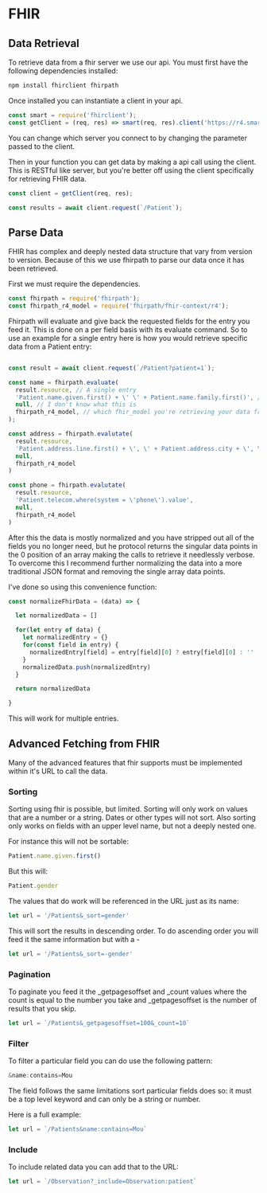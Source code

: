 # FHIR

## Data Retrieval

To retrieve data from a fhir server we use our api.  You must first have the following dependencies installed:

```bash
npm install fhirclient fhirpath
```

Once installed you can instantiate a client in your api.

```javascript
const smart = require('fhirclient');
const getClient = (req, res) => smart(req, res).client('https://r4.smarthealthit.org');
```

You can change which server you connect to by changing the parameter passed to the client.  


Then in your function you can get data by making a api call using the client.  This is RESTful like server, but you're better off using the client specifically for retrieving FHIR data.

```javascript
const client = getClient(req, res);

const results = await client.request(`/Patient`);
```


## Parse Data

FHIR has complex and deeply nested data structure that vary from version to version.  Because of this we use fhirpath to parse our data once it has been retrieved.

First we must require the dependencies.

```javascript
const fhirpath = require('fhirpath');
const fhirpath_r4_model = require('fhirpath/fhir-context/r4');

```

Fhirpath will evaluate and give back the requested fields for the entry you feed it.  This is done on a per field basis with its evaluate command.  So to use an example for a single entry here is how you would retrieve specific data from a Patient entry:


```javascript

const result = await client.request(`/Patient?patient=1`);

const name = fhirpath.evaluate(
  result.resource, // A single entry
  'Patient.name.given.first() + \' \' + Patient.name.family.first()', // Field
  null, // I don't know what this is
  fhirpath_r4_model, // which fhir_model you're retrieving your data from
);

const address = fhirpath.evalutate(
  result.resource,
  'Patient.address.line.first() + \', \' + Patient.address.city + \', \' + Patient.address.state + \' \' + Patient.address.postalCode',
  null,
  fhirpath_r4_model
)

const phone = fhirpath.evalutate(
  result.resource,
  'Patient.telecom.where(system = \'phone\').value',
  null,
  fhirpath_r4_model
)
```

After this the data is mostly normalized and you have stripped out all of the fields you no longer need, but he protocol returns the singular data points in the 0 position of an array making the calls to retrieve it needlessly verbose.  To overcome this I recommend further normalizing the data into a more traditional JSON format and removing the single array data points.

I've done so using this convenience function:

```javascript
const normalizeFhirData = (data) => {

  let normalizedData = []

  for(let entry of data) {
    let normalizedEntry = {}
    for(const field in entry) {
      normalizedEntry[field] = entry[field][0] ? entry[field][0] : ''
    }
    normalizedData.push(normalizedEntry)
  }

  return normalizedData

}

```

This will work for multiple entries.  


## Advanced Fetching from FHIR

Many of the advanced features that fhir supports must be implemented within it's URL to call the data.  

### Sorting

Sorting using fhir is possible, but limited. Sorting will only work on values that are a number or a string.  Dates or other types will not sort.  Also sorting only works on fields with an upper level name, but not a deeply nested one. 

For instance this will not be sortable:

```javascript
Patient.name.given.first()
```

But this will:

```javascript
Patient.gender
```

The values that do work will be referenced in the URL just as its name:

```javascript
let url = '/Patients&_sort=gender'
```

This will sort the results in descending order.  To do ascending order you will feed it the same information but with a -

```javascript
let url = '/Patients&_sort=-gender'
```

### Pagination

To paginate you feed it the _getpagesoffset and _count values where the count is equal to the number you take and _getpagesoffset is the number of results that you skip.

```javascript
let url = `/Patients&_getpagesoffset=100&_count=10`
```

### Filter

To filter a particular field you can do use the following pattern:

```javascript
&name:contains=Mou
```

The field follows the same limitations sort particular fields does so: it must be a top level keyword and can only be a string or number.  

Here is a full example:

```javascript
let url = `/Patients&name:contains=Mou`
```

### Include

To include related data you can add that to the URL:

```javascript
let url = `/Observation?_include=Observation:patient`
```